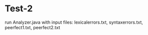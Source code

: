 # Test-2
run Analyzer.java with input files: lexicalerrors.txt, syntaxerrors.txt, peerfect1.txt, peerfect2.txt


